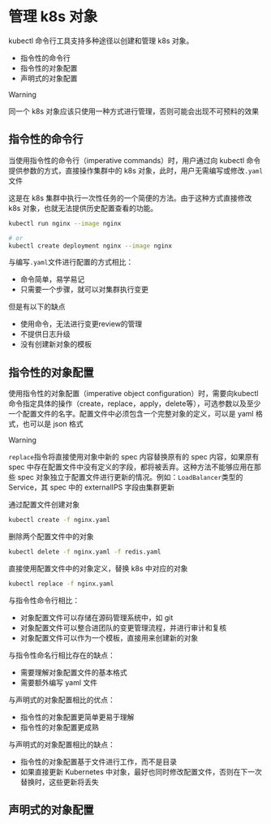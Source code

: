 # 管理 k8s 对象

kubectl 命令行工具支持多种途径以创建和管理 k8s 对象。
- 指令性的命令行
- 指令性的对象配置
- 声明式的对象配置

> [!WARNING]
> 同一个 k8s 对象应该只使用一种方式进行管理，否则可能会出现不可预料的效果

## 指令性的命令行

当使用指令性的命令行（imperative commands）时，用户通过向 kubectl 命令提供参数的方式，直接操作集群中的 k8s 对象，此时，用户无需编写或修改`.yaml`文件

这是在 k8s 集群中执行一次性任务的一个简便的方法。由于这种方式直接修改 k8s 对象，也就无法提供历史配置查看的功能。

```bash
kubectl run nginx --image nginx

# or
kubectl create deployment nginx --image nginx
```

与编写`.yaml`文件进行配置的方式相比：
- 命令简单，易学易记
- 只需要一个步骤，就可以对集群执行变更

但是有以下的缺点
- 使用命令，无法进行变更review的管理
- 不提供日志升级
- 没有创建新对象的模板

## 指令性的对象配置

使用指令性的对象配置（imperative object configuration）时，需要向kubectl命令指定具体的操作（create，replace，apply，delete等），可选参数以及至少一个配置文件的名字。配置文件中必须包含一个完整对象的定义，可以是 yaml 格式，也可以是 json 格式

> [!WARNING]
> `replace`指令将直接使用对象中新的 spec 内容替换原有的 spec 内容，如果原有 spec 中存在配置文件中没有定义的字段，都将被丢弃。这种方法不能够应用在那些 spec 对象独立于配置文件进行更新的情况。例如：`LoadBalancer`类型的Service，其 spec 中的 externalIPS 字段由集群更新

通过配置文件创建对象

```bash
kubectl create -f nginx.yaml
```

删除两个配置文件中的对象

```bash
kubectl delete -f nginx.yaml -f redis.yaml
```

直接使用配置文件中的对象定义，替换 k8s 中对应的对象

```bash
kubectl replace -f nginx.yaml
```

与指令性命令行相比：
- 对象配置文件可以存储在源码管理系统中，如 git
- 对象配置文件可以整合进团队的变更管理流程，并进行审计和复核
- 对象配置文件可以作为一个模板，直接用来创建新的对象

与指令性命名行相比存在的缺点：
- 需要理解对象配置文件的基本格式
- 需要额外编写 yaml 文件

与声明式的对象配置相比的优点：
- 指令性的对象配置更简单更易于理解
- 指令性的对象配置更成熟

与声明式的对象配置相比的缺点：
- 指令性的对象配置基于文件进行工作，而不是目录
- 如果直接更新 Kubernetes 中对象，最好也同时修改配置文件，否则在下一次替换时，这些更新将丢失

## 声明式的对象配置

